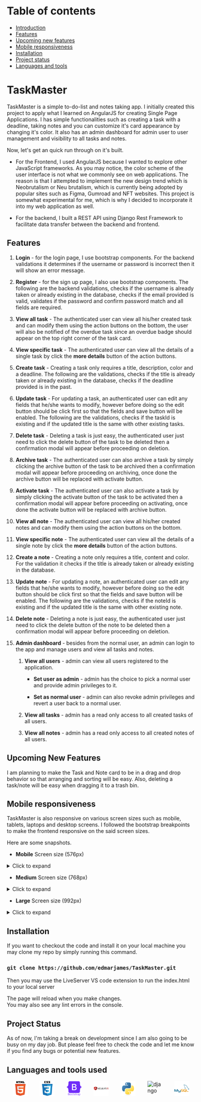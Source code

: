 # Table of contents
+ [Introduction](#TaskMaster)
+ [Features](#features)
+ [Upcoming new features](#upcoming-new-features)
+ [Mobile responsiveness](#mobile-responsiveness)
+ [Installation](#installation)
+ [Project status](#project-status)
+ [Languages and tools](#language-and-tools)

# TaskMaster

TaskMaster is a simple to-do-list and notes taking app. I initially created this project to apply what I learned on AngularJS for creating Single Page Applications. I has simple functionalities such as creating a task with a deadline, taking notes and you can customize it's card appearance by changing it's color. It also has an admin dashboard for admin user to user management and visibility to all tasks and notes.

Now, let's get an quick run through on it's built. 

+ For the Frontend, I used AngularJS because I wanted to explore other JavaScript frameworks. As you may notice, the color scheme of the user interface is not what we commonly see on web applications. The reason is that I attempted to implement the new design trend which is Neobrutalism or Neu brutalism, which is currently being adopted by popular sites such as Figma, Gumroad and NFT websites.
This project is somewhat experimental for me, which is why I decided to incorporate it into my web application as well.

+ For the backend, I built a REST API using Django Rest Framework to facilitate data transfer between the backend and frontend.

## Features

1. **Login** - for the login page, I use bootstrap components. For the backend validations it determines if the username or password is incorrect then it will show an error message.

2. **Register** - for the sign up page, I also use bootstrap components. The following are the backend validations, checks if the username is already taken or already existing in the database, checks if the email provided is valid, validates if the password and confirm password match and all fields are required.

3. **View all task** - The authenticated user can view all his/her created task and can modify them using the action buttons on the bottom, the user will also be notified of the overdue task since an overdue badge should appear on the top right corner of the task card.

4. **View specific task** - The authenticated user can view all the details of a single task by click the **more details** button of the action buttons.

5. **Create task** - Creating a task only requires a title, description, color and a deadline. The following are the validations, checks if the title is already taken or already existing in the database, checks if the deadline provided is in the past.

6. **Update task** - For updating a task, an authenticated user can edit any fields that he/she wants to modify, however before doing so the edit button should be click first so that the fields and save button will be enabled. The following are the validations, checks if the taskId is existing and if the updated title is the same with other existing tasks.

7. **Delete task** - Deleting a task is just easy, the authenticated user just need to click the delete button of the task to be deleted then a confirmation modal will appear before proceeding on deletion.

8. **Archive task** - The authenticated user can also archive a task by simply clicking the archive button of the task to be archived then a confirmation modal will appear before proceeding on archiving, once done the archive button will be replaced with activate button.

9. **Activate task** - The authenticated user can also activate a task by simply clicking the activate button of the task to be activated then a confirmation modal will appear before proceeding on activating, once done the activate button will be replaced with archive button.

10. **View all note** - The authenticated user can view all his/her created notes and can modify them using the action buttons on the bottom.

11. **View specific note** - The authenticated user can view all the details of a single note by click the **more details** button of the action buttons.

10. **Create a note** - Creating a note only requires a title, content and color. For the validation it checks if the title is already taken or already existing in the database.

11. **Update note** - For updating a note, an authenticated user can edit any fields that he/she wants to modify, however before doing so the edit button should be click first so that the fields and save button will be enabled. The following are the validations, checks if the noteId is existing and if the updated title is the same with other existing note.

12. **Delete note** - Deleting a note is just easy, the authenticated user just need to click the delete button of the note to be deleted then a confirmation modal will appear before proceeding on deletion.

13. **Admin dashboard** - besides from the normal user, an admin can login to the app and manage users and view all tasks and notes.

    1. **View all users** - admin can view all users registered to the application.

        + **Set user as admin** - admin has the choice to pick a normal user and provide admin privileges to it.

        + **Set as normal user** - admin can also revoke admin privileges and revert a user back to a normal user.

    2. **View all tasks** - admin has a read only access to all created tasks of all users.

    3. **View all notes** - admin has a read only access to all created notes of all users. 

## <a name="#upcoming-new-features"></a>Upcoming New Features

I am planning to make the Task and Note card to be in a drag and drop behavior so that arranging and sorting will be easy. Also, deleting a task/note will be easy when dragging it to a trash bin.

## <a name="#mobile-responsiveness"><a/>Mobile responsiveness

TaskMaster is also responsive on various screen sizes such as mobile, tablets, laptops and desktop screens.
I followed the bootstrap breakpoints to make the frontend responsive on the said screen sizes. 

Here are some snapshots.

+ **Mobile** Screen size (576px)

<details><summary>Click to expand</summary>
<p align="center" style="display: flex; justify-content: space-around;">
    <img src="https://github.com/edmarjames/TaskMaster/assets/112933982/48c5acb5-b36d-488e-be73-7d6994acdbe5" width="575" height="896"/>
</p>
<p align="center" style="display: flex; justify-content: space-around;">
    <img src="https://github.com/edmarjames/TaskMaster/assets/112933982/06532fdf-0188-4858-9bf1-e223dfeda930" width="579" height="896"/>
</p>
</details>

+ **Medium** Screen size (768px)

<details><summary>Click to expand</summary>
<p align="center" style="display: flex; justify-content: space-around;">
    <img src="https://github.com/edmarjames/TaskMaster/assets/112933982/94befe79-1e32-4555-a42d-90f9487c82a8" width="770" height="892"/>
</p>
<p align="center" style="display: flex; justify-content: space-around;">
    <img src="https://github.com/edmarjames/TaskMaster/assets/112933982/145d56c0-d1ac-46d0-aed8-fcc479c54919" width="767" height="890"/>
</p>
</details>

+ **Large** Screen size (992px)

<details><summary>Click to expand</summary>
<p align="center" style="display: flex; justify-content: space-around;">
    <img src="https://github.com/edmarjames/TaskMaster/assets/112933982/52f6fbd1-97b9-4d41-b900-673cc922e68f" width="991" height="892"/>
</p>
<p align="center" style="display: flex; justify-content: space-around;">
    <img src="https://github.com/edmarjames/TaskMaster/assets/112933982/08fd52ac-cd8d-4f82-acde-a81c5779aa7d" width="990" height="891"/>
</p>
<p align="center" style="display: flex; justify-content: space-around;">
    <img src="https://github.com/edmarjames/TaskMaster/assets/112933982/70500166-5246-4915-bab2-28715ba99ff9" width="990" height="892"/>
</p>
</details>

## Installation

If you want to checkout the code and install it on your local machine you may clone my repo by simply running this command.

### `git clone https://github.com/edmarjames/TaskMaster.git`

Then you may use the LiveServer VS code extension to run the index.html to your local server

The page will reload when you make changes.\
You may also see any lint errors in the console.

## <a name="#project-status"></a>Project Status

As of now, I'm taking a break on development since I am also going to be busy on my day job. But please feel free to check the code and let me know if you find any bugs or potential new features.

## <a name="#language-and-tools"></a>Languages and tools used
<p align="left" style="display: flex; justify-content: space-around;"> 
    <img src="https://raw.githubusercontent.com/devicons/devicon/master/icons/html5/html5-original-wordmark.svg" alt="html5" width="40" height="40"/>
    <img src="https://raw.githubusercontent.com/devicons/devicon/master/icons/css3/css3-original-wordmark.svg" alt="css3" width="40" height="40"/>
    <img src="https://raw.githubusercontent.com/devicons/devicon/master/icons/bootstrap/bootstrap-plain-wordmark.svg" alt="bootstrap" width="40" height="40"/>
    <img src="https://raw.githubusercontent.com/devicons/devicon/master/icons/angularjs/angularjs-original-wordmark.svg" alt="angularjs" width="40" height="40"/>   
    <img src="https://raw.githubusercontent.com/devicons/devicon/master/icons/python/python-original.svg" alt="python" width="40" height="40"/>
    <img src="https://cdn.worldvectorlogo.com/logos/django.svg" alt="django" width="40" height="40"/>           
    <img src="https://raw.githubusercontent.com/devicons/devicon/master/icons/mysql/mysql-original-wordmark.svg" alt="mysql" width="40" height="40"/>
</p>
